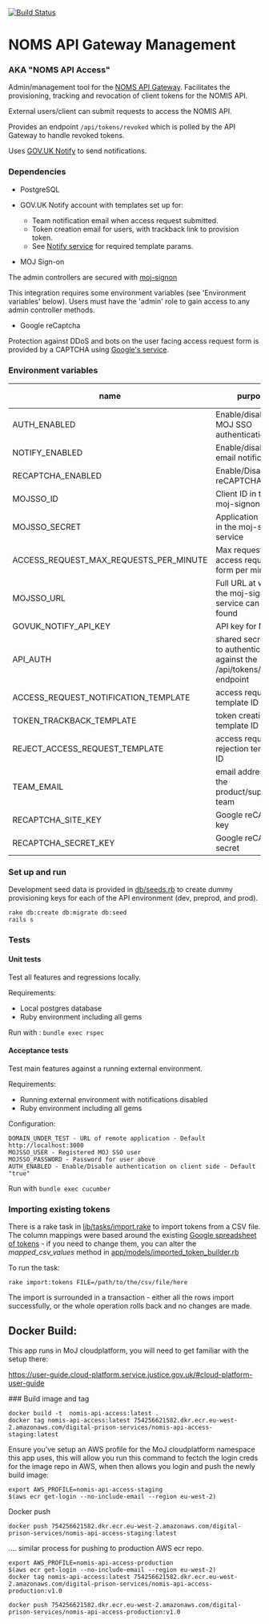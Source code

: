 [![Build Status](https://travis-ci.org/ministryofjustice/noms-api-gateway-management.svg?branch=master)](https://travis-ci.org/ministryofjustice/noms-api-gateway-management)

# NOMS API Gateway Management
### AKA "NOMS API Access"

Admin/management tool for the [NOMS API Gateway](https://github.com/ministryofjustice/noms-api-gateway). Facilitates the provisioning, tracking and revocation of client tokens for the NOMIS API.

External users/client can submit requests to access the NOMIS API.

Provides an endpoint ```/api/tokens/revoked``` which is polled by the API Gateway to handle revoked tokens.

Uses [GOV.UK Notify](https://www.gov.uk/government/publications/govuk-notify/govuk-notify) to send notifications.

### Dependencies

* PostgreSQL

* GOV.UK Notify account with templates set up for:

  * Team notification email when access request submitted.
  * Token creation email for users, with trackback link to provision token.
  * See [Notify service](https://github.com/ministryofjustice/noms-api-gateway-management/blob/master/app/services/notify.rb) for required template params.

* MOJ Sign-on

The admin controllers are secured with [moj-signon](https://github.com/ministryofjustice/moj-signon)

This integration requires some environment variables (see 'Environment variables' below).
Users must have the 'admin' role to gain access to any admin controller methods.

* Google reCaptcha

Protection against DDoS and bots on the user facing access request form is provided by a CAPTCHA using [Google's service](https://www.google.com/recaptcha/intro/).

### Environment variables

|name                                   |purpose                                           |default|test        |run locally   |
|---------------------------------------|--------------------------------------------------|-------|------------|--------------|
|AUTH_ENABLED                           |Enable/disable MOJ SSO authentication             |true   |true        |false         |
|NOTIFY_ENABLED                         |Enable/disable email notifications                |true   |false       |false         |
|RECAPTCHA_ENABLED                      |Enable/Disable reCAPTCHA                          |true   |false       |false         |
|MOJSSO_ID                              |Client ID in the moj-signon service               |-      |foobar      |-             |
|MOJSSO_SECRET                          |Application secret in the moj-signon service      |-      |foobar      |-             |
|ACCESS_REQUEST_MAX_REQUESTS_PER_MINUTE |Max requests to the access request form per minute|6|6|6|
|MOJSSO_URL                             |Full URL at which the moj-signon service can be found|-|-|-|
|GOVUK_NOTIFY_API_KEY                   |API key for Notify|-|-|-|
|API_AUTH                               |shared secret used to authenticate against the /api/tokens/revoked endpoint|-|-|-|
|ACCESS_REQUEST_NOTIFICATION_TEMPLATE   |access request template ID|-|-|-|
|TOKEN_TRACKBACK_TEMPLATE               |token creation template ID|-|-|-|
|REJECT_ACCESS_REQUEST_TEMPLATE         |access request rejection template ID|-|-|-|
|TEAM_EMAIL                             |email address of the product/support team|-|-|-|
|RECAPTCHA_SITE_KEY                     |Google reCAPTCHA key|-|-|-|
|RECAPTCHA_SECRET_KEY                   |Google reCAPTCHA secret|-|-|-|

### Set up and run

Development seed data is provided in [db/seeds.rb](https://github.com/ministryofjustice/noms-api-gateway-management/blob/master/db/seeds.rb) to create dummy provisioning keys for each of the API environment (dev, preprod, and prod).

    rake db:create db:migrate db:seed
    rails s

### Tests

#### Unit tests

Test all features and regressions locally.

Requirements:

* Local postgres database
* Ruby environment including all gems

Run with : `bundle exec rspec`

#### Acceptance tests

Test main features against a running external environment.

Requirements:

* Running external environment with notifications disabled
* Ruby environment including all gems

Configuration:

    DOMAIN_UNDER_TEST - URL of remote application - Default http://localhost:3000
    MOJSSO_USER - Registered MOJ SSO user
    MOJSSO_PASSWORD - Password for user above
    AUTH_ENABLED - Enable/Disable authentication on client side - Default "true"

Run with `bundle exec cucumber`

### Importing existing tokens

There is a rake task in [lib/tasks/import.rake](https://github.com/ministryofjustice/noms-api-gateway-management/lib/tasks/import.rake) to import tokens from a CSV file. The column mappings were based around the existing [Google spreadsheet of tokens](https://docs.google.com/spreadsheets/d/1PJHdykrJ1e7nsm0_07vksy6DbVLzjwHuDAkbwt88y3Q/edit#gid=0) - if you need to change them, you can alter the *mapped_csv_values* method in [app/models/imported_token_builder.rb](https://github.com/ministryofjustice/noms-api-gateway-management/app/models/imported_token_builder.rb)

To run the task:

    rake import:tokens FILE=/path/to/the/csv/file/here

The import is surrounded in a transaction - either all the rows import successfully, or the whole operation rolls back and no changes are made.

## Docker Build:

This app runs in MoJ cloudplatform, you will need to get familiar with the setup there:

https://user-guide.cloud-platform.service.justice.gov.uk/#cloud-platform-user-guide

### Build image and tag
```
docker build -t  nomis-api-access:latest .
docker tag nomis-api-access:latest 754256621582.dkr.ecr.eu-west-2.amazonaws.com/digital-prison-services/nomis-api-access-staging:latest
```

Ensure you've setup an AWS profile for the MoJ cloudplatform namespace this app uses, this will allow you run this command to fectch the login creds for the image repo in AWS, when then allows you login and push the newly build image:
```
export AWS_PROFILE=nomis-api-access-staging
$(aws ecr get-login --no-include-email --region eu-west-2)
```

Docker push
```
docker push 754256621582.dkr.ecr.eu-west-2.amazonaws.com/digital-prison-services/nomis-api-access-staging:latest
```

.... similar process for pushing to production AWS ecr repo.
```
export AWS_PROFILE=nomis-api-access-production
$(aws ecr get-login --no-include-email --region eu-west-2)
docker tag nomis-api-access:latest 754256621582.dkr.ecr.eu-west-2.amazonaws.com/digital-prison-services/nomis-api-access-production:v1.0

docker push 754256621582.dkr.ecr.eu-west-2.amazonaws.com/digital-prison-services/nomis-api-access-production:v1.0
```

